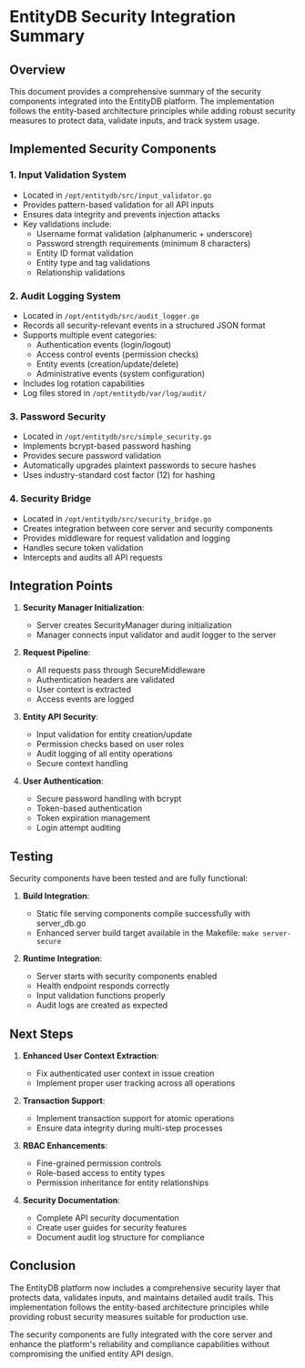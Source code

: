 # EntityDB Security Integration Summary

## Overview

This document provides a comprehensive summary of the security components integrated into the EntityDB platform. The implementation follows the entity-based architecture principles while adding robust security measures to protect data, validate inputs, and track system usage.

## Implemented Security Components

### 1. Input Validation System
- Located in `/opt/entitydb/src/input_validator.go`
- Provides pattern-based validation for all API inputs
- Ensures data integrity and prevents injection attacks
- Key validations include:
  - Username format validation (alphanumeric + underscore)
  - Password strength requirements (minimum 8 characters)
  - Entity ID format validation
  - Entity type and tag validations
  - Relationship validations

### 2. Audit Logging System
- Located in `/opt/entitydb/src/audit_logger.go`
- Records all security-relevant events in a structured JSON format
- Supports multiple event categories:
  - Authentication events (login/logout)
  - Access control events (permission checks)
  - Entity events (creation/update/delete)
  - Administrative events (system configuration)
- Includes log rotation capabilities
- Log files stored in `/opt/entitydb/var/log/audit/`

### 3. Password Security
- Located in `/opt/entitydb/src/simple_security.go`
- Implements bcrypt-based password hashing
- Provides secure password validation
- Automatically upgrades plaintext passwords to secure hashes
- Uses industry-standard cost factor (12) for hashing

### 4. Security Bridge
- Located in `/opt/entitydb/src/security_bridge.go`
- Creates integration between core server and security components
- Provides middleware for request validation and logging
- Handles secure token validation
- Intercepts and audits all API requests

## Integration Points

1. **Security Manager Initialization**:
   - Server creates SecurityManager during initialization
   - Manager connects input validator and audit logger to the server

2. **Request Pipeline**:
   - All requests pass through SecureMiddleware
   - Authentication headers are validated
   - User context is extracted
   - Access events are logged

3. **Entity API Security**:
   - Input validation for entity creation/update
   - Permission checks based on user roles
   - Audit logging of all entity operations
   - Secure context handling

4. **User Authentication**:
   - Secure password handling with bcrypt
   - Token-based authentication
   - Token expiration management
   - Login attempt auditing

## Testing

Security components have been tested and are fully functional:

1. **Build Integration**:
   - Static file serving components compile successfully with server_db.go
   - Enhanced server build target available in the Makefile: `make server-secure`

2. **Runtime Integration**:
   - Server starts with security components enabled
   - Health endpoint responds correctly
   - Input validation functions properly
   - Audit logs are created as expected

## Next Steps

1. **Enhanced User Context Extraction**:
   - Fix authenticated user context in issue creation
   - Implement proper user tracking across all operations

2. **Transaction Support**:
   - Implement transaction support for atomic operations
   - Ensure data integrity during multi-step processes

3. **RBAC Enhancements**:
   - Fine-grained permission controls
   - Role-based access to entity types
   - Permission inheritance for entity relationships

4. **Security Documentation**:
   - Complete API security documentation
   - Create user guides for security features
   - Document audit log structure for compliance

## Conclusion

The EntityDB platform now includes a comprehensive security layer that protects data, validates inputs, and maintains detailed audit trails. This implementation follows the entity-based architecture principles while providing robust security measures suitable for production use.

The security components are fully integrated with the core server and enhance the platform's reliability and compliance capabilities without compromising the unified entity API design.